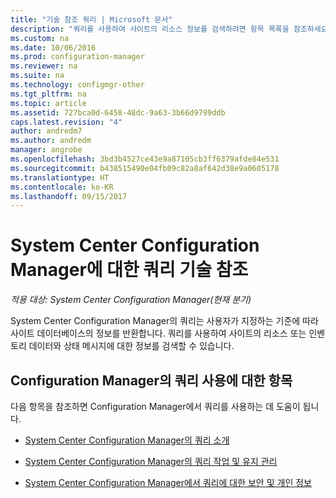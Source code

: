 ```yaml
---
title: "기술 참조 쿼리 | Microsoft 문서"
description: "쿼리를 사용하여 사이트의 리소스 정보를 검색하려면 항목 목록을 참조하세요."
ms.custom: na
ms.date: 10/06/2016
ms.prod: configuration-manager
ms.reviewer: na
ms.suite: na
ms.technology: configmgr-other
ms.tgt_pltfrm: na
ms.topic: article
ms.assetid: 727bca0d-6458-48dc-9a63-3b66d9799ddb
caps.latest.revision: "4"
author: andredm7
ms.author: andredm
manager: angrobe
ms.openlocfilehash: 3bd3b4527ce43e9a87105cb3ff6379afde84e531
ms.sourcegitcommit: b438515490e04fb09c82a8af642d38e9a0605178
ms.translationtype: HT
ms.contentlocale: ko-KR
ms.lasthandoff: 09/15/2017
---
```

# <a name="queries-technical-reference-for-system-center-configuration-manager"></a>System Center Configuration Manager에 대한 쿼리 기술 참조

*적용 대상: System Center Configuration Manager(현재 분기)*

System Center Configuration Manager의 쿼리는 사용자가 지정하는 기준에 따라 사이트 데이터베이스의 정보를 반환합니다. 쿼리를 사용하여 사이트의 리소스 또는 인벤토리 데이터와 상태 메시지에 대한 정보를 검색할 수 있습니다.  

## <a name="topics-about-using-queries-in-configuration-manager"></a>Configuration Manager의 쿼리 사용에 대한 항목  
 다음 항목을 참조하면 Configuration Manager에서 쿼리를 사용하는 데 도움이 됩니다.  

-   [System Center Configuration Manager의 쿼리 소개](../../../core/servers/manage/introduction-to-queries.md)  

-   [System Center Configuration Manager의 쿼리 작업 및 유지 관리](../../../core/servers/manage/operations-and-maintenance-for-queries.md)  

-   [System Center Configuration Manager에서 쿼리에 대한 보안 및 개인 정보](../../../core/servers/manage/security-and-privacy-for-queries.md)  
